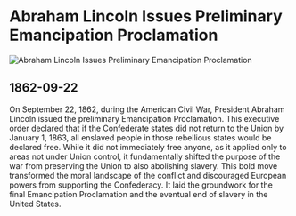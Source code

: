 # Abraham Lincoln Issues Preliminary Emancipation Proclamation

![Abraham Lincoln Issues Preliminary Emancipation Proclamation](https://res.cloudinary.com/aenetworks/image/upload/c_fill,ar_2,w_3840,h_1920,g_auto/dpr_auto/f_auto/q_auto:eco/v1/90000685_bjnitr?_a=BAVAZGID0)

## 1862-09-22

On September 22, 1862, during the American Civil War, President Abraham Lincoln issued the preliminary Emancipation Proclamation. This executive order declared that if the Confederate states did not return to the Union by January 1, 1863, all enslaved people in those rebellious states would be declared free. While it did not immediately free anyone, as it applied only to areas not under Union control, it fundamentally shifted the purpose of the war from preserving the Union to also abolishing slavery. This bold move transformed the moral landscape of the conflict and discouraged European powers from supporting the Confederacy. It laid the groundwork for the final Emancipation Proclamation and the eventual end of slavery in the United States.